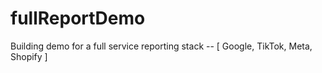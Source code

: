 # fullReportDemo
Building demo for a full service reporting stack -- [ Google, TikTok, Meta, Shopify ]
